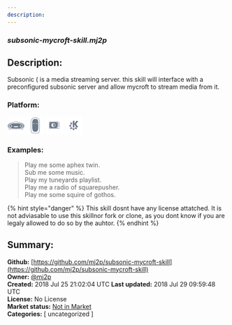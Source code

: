 ```yaml
---
description: 
---
```


### _subsonic-mycroft-skill.mj2p_  
## Description:  
Subsonic ( is a media streaming server. this skill will interface with a preconfigured subsonic server and allow mycroft to stream media from it.  
  
### Platform:  
 ![Mark I](../.gitbook/assets/mark-1-icon.png)  ![Mark II](../.gitbook/assets/mark-2-icon.png)  ![Picroft](../.gitbook/assets/picroft-icon.png)  ![plasmoid](../.gitbook/assets/kde.png)   
### Examples:  
> Play me some aphex twin.  
> Sub me some music.  
> Play my tuneyards playlist.  
> Play me a radio of squarepusher.  
> Play me some squire of gothos.  
  
{% hint style="danger" %}
This skill dosnt have any license attatched. It is not adviasable to use this skillnor fork or clone, as you dont know if you are legaly allowed to do so by the auhtor.
{% endhint %}
  
## Summary:  
**Github:** [https://github.com/mj2p/subsonic-mycroft-skill](https://github.com/mj2p/subsonic-mycroft-skill)  
**Owner:** [@mj2p](https://github.com/mj2p)  
**Created:** 2018 Jul 25 21:02:04 UTC  **Last updated:** 2018 Jul 29 09:59:48 UTC  
**License:** No License  
**Market status:** [Not in Market](https://market.mycroft.ai/skill/)  
**Categories:** [ uncategorized ]   
